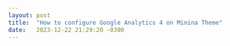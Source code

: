 ```yaml
---
layout: post
title:  "How to configure Google Analytics 4 on Minina Theme"
date:   2023-12-22 21:29:20 -0300
---
```

